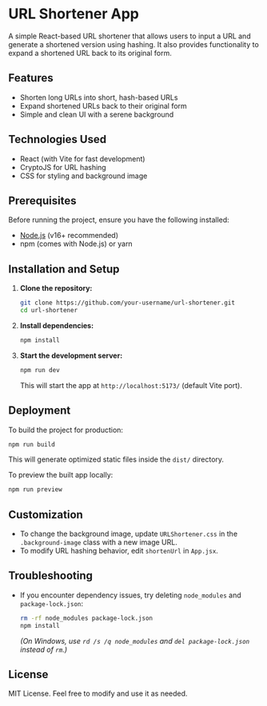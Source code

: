 # URL Shortener App

A simple React-based URL shortener that allows users to input a URL and generate a shortened version using hashing. It also provides functionality to expand a shortened URL back to its original form.

## Features
- Shorten long URLs into short, hash-based URLs
- Expand shortened URLs back to their original form
- Simple and clean UI with a serene background

## Technologies Used
- React (with Vite for fast development)
- CryptoJS for URL hashing
- CSS for styling and background image

## Prerequisites
Before running the project, ensure you have the following installed:
- [Node.js](https://nodejs.org/) (v16+ recommended)
- npm (comes with Node.js) or yarn

## Installation and Setup

1. **Clone the repository:**
   ```sh
   git clone https://github.com/your-username/url-shortener.git
   cd url-shortener
   ```

2. **Install dependencies:**
   ```sh
   npm install
   ```

3. **Start the development server:**
   ```sh
   npm run dev
   ```
   This will start the app at `http://localhost:5173/` (default Vite port).

## Deployment
To build the project for production:
```sh
npm run build
```
This will generate optimized static files inside the `dist/` directory.

To preview the built app locally:
```sh
npm run preview
```

## Customization
- To change the background image, update `URLShortener.css` in the `.background-image` class with a new image URL.
- To modify URL hashing behavior, edit `shortenUrl` in `App.jsx`.

## Troubleshooting
- If you encounter dependency issues, try deleting `node_modules` and `package-lock.json`:
  ```sh
  rm -rf node_modules package-lock.json
  npm install
  ```
  *(On Windows, use `rd /s /q node_modules` and `del package-lock.json` instead of `rm`.)*

## License
MIT License. Feel free to modify and use it as needed.